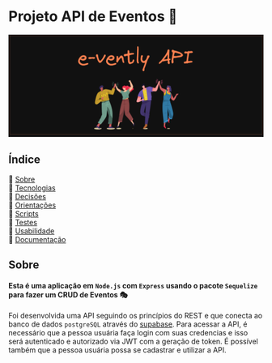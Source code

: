 # Projeto API de Eventos :ticket:

<div align="center">
 <img src="./public/assets/images/banner-fundo.png" alt="Ilustração do pikachu e a logotipo do pokemón" width="1000">
</div>

<h2>Índice</h2>

 :round_pushpin: [Sobre](#sobre)<br />
 :round_pushpin: [Tecnologias](#tecnologias)<br />
 :round_pushpin: [Decisões](#decisoes)<br />
 :round_pushpin: [Orientações](#orientacoes)<br />
 :round_pushpin: [Scripts](#scripts)<br />
 :round_pushpin: [Testes](#testes)<br />
 :round_pushpin: [Usabilidade](#usabilidade)<br />
 :round_pushpin: [Documentação](#documentacao)<br />
 
<h2 id="sobre">Sobre</h2>

#### Esta é uma aplicação em `Node.js` com `Express` usando o pacote `Sequelize` para fazer um CRUD de Eventos :performing_arts:

Foi desenvolvida uma API seguindo os princípios do REST e que conecta ao banco de dados `postgreSQL` através do [supabase](https://supabase.com/).
Para acessar a API, é necessário que a pessoa usuária faça login com suas credencias e isso será autenticado e autorizado via JWT com a geração de token.
É possível também que a pessoa usuária possa se cadastrar e utilizar a API.
